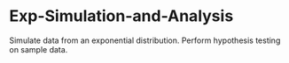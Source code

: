 # Exp-Simulation-and-Analysis
Simulate data from an exponential distribution. Perform hypothesis testing on sample data.
